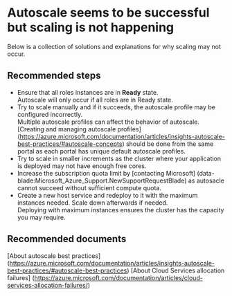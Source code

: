 <properties 
	pageTitle="Autoscale seems to be successful but scaling is not happening"
	description="Autoscale seems to be successful but scaling is not happening"
	service="microsoft.classiccompute"
	resource="domainnames"
	authors="jluk"
	displayOrder="5"
	selfHelpType="resource"
	supportTopicIds=""
	resourceTags=""	 
	productPesIds=""
	cloudEnvironments="public"
/>

# Autoscale seems to be successful but scaling is not happening
Below is a collection of solutions and explanations for why scaling may not occur. <br>

## **Recommended steps**
* Ensure that all roles instances are in **Ready** state. <br>
Autoscale will only occur if all roles are in Ready state. <br>
* Try to scale manually and if it succeeds, the autoscale profile may be configured incorrectly. <br>
Multiple autoscale profiles can affect the behavior of autoscale. [Creating and managing autoscale profiles] (https://azure.microsoft.com/documentation/articles/insights-autoscale-best-practices/#autoscale-concepts) should be done from the same portal as each portal has unique default autoscale profiles. <br>
* Try to scale in smaller increments as the cluster where your application is deployed may not have enough free cores. <br>
* Increase the subscription quota limit by [contacting Microsoft] (data-blade:Microsoft_Azure_Support.NewSupportRequestBlade) as autosacle cannot succeed without sufficient compute quota. <br>
* Create a new host service and redeploy to it with the maximum instances needed. Scale down afterwards if needed. <br>
Deploying with maximum instances ensures the cluster has the capacity you may require. <br>

## **Recommended documents**
[About autoscale best practices] (https://azure.microsoft.com/documentation/articles/insights-autoscale-best-practices/#autoscale-best-practices)
[About Cloud Services allocation failures] (https://azure.microsoft.com/documentation/articles/cloud-services-allocation-failures/) <br>
